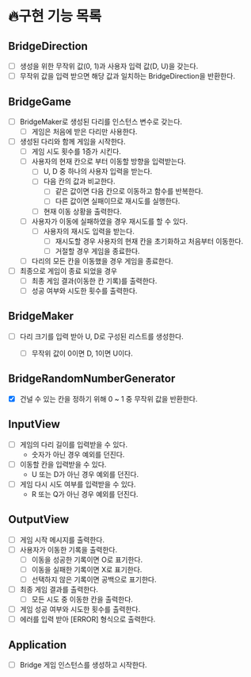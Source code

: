 # 🔥구현 기능 목록

## BridgeDirection
- [ ] 생성을 위한 무작위 값(0, 1)과 사용자 입력 값(D, U)을 갖는다.
- [ ] 무작위 값을 입력 받으면 해당 값과 일치하는 BridgeDirection을 반환한다.

## BridgeGame
- [ ] BridgeMaker로 생성된 다리를 인스턴스 변수로 갖는다.
  - [ ] 게임은 처음에 받은 다리만 사용한다.
- [ ] 생성된 다리와 함께 게임을 시작한다.
  - [ ] 게임 시도 횟수를 1증가 시킨다.
  - [ ] 사용자의 현재 칸으로 부터 이동할 방향을 입력받는다.
    - [ ] U, D 중 하나의 사용자 입력을 받는다.
    - [ ] 다음 칸의 값과 비교한다.
      - [ ] 같은 값이면 다음 칸으로 이동하고 함수를 반복한다.
      - [ ] 다른 값이면 실패이므로 재시도를 실행한다.
    - [ ] 현재 이동 상황을 출력한다.
  - [ ] 사용자가 이동에 실패하였을 경우 재시도를 할 수 있다.
    - [ ] 사용자의 재시도 입력을 받는다.
      - [ ] 재시도할 경우 사용자의 현재 칸을 초기화하고 처음부터 이동한다.
      - [ ] 거절할 경우 게임을 종료한다.
  - [ ] 다리의 모든 칸을 이동했을 경우 게임을 종료한다.
- [ ] 최종으로 게임이 종료 되었을 경우
  - [ ] 최종 게임 결과(이동한 칸 기록)를 출력한다. 
  - [ ] 성공 여부와 시도한 횟수를 출력한다.

## BridgeMaker
- [ ] 다리 크기를 입력 받아 U, D로 구성된 리스트를 생성한다.
  - [ ] 무작위 값이 0이면 D, 1이면 U이다.


## BridgeRandomNumberGenerator
- [x] 건널 수 있는 칸을 정하기 위해 0 ~ 1 중 무작위 값을 반환한다.

## InputView
- [ ] 게임의 다리 길이를 입력받을 수 있다.
  - 숫자가 아닌 경우 예외를 던진다.
- [ ] 이동할 칸을 입력받을 수 있다.
  - U 또는 D가 아닌 경우 예외를 던진다.
- [ ] 게임 다시 시도 여부를 입력받을 수 있다.
  - R 또는 Q가 아닌 경우 예외를 던진다.

## OutputView
- [ ] 게임 시작 메시지를 출력한다.
- [ ] 사용자가 이동한 기록을 출력한다.
  - [ ] 이동을 성공한 기록이면 O로 표기한다.
  - [ ] 이동을 실패한 기록이면 X로 표기한다.
  - [ ] 선택하지 않은 기록이면 공백으로 표기한다.
- [ ] 최종 게임 결과를 출력한다.
  - [ ] 모든 시도 중 이동한 칸을 출력한다.
- [ ] 게임 성공 여부와 시도한 횟수를 출력한다.
- [ ] 에러를 입력 받아 [ERROR] 형식으로 출력한다.

## Application
- [ ] Bridge 게임 인스턴스를 생성하고 시작한다.